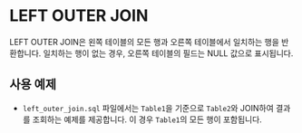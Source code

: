 # LEFT OUTER JOIN

LEFT OUTER JOIN은 왼쪽 테이블의 모든 행과 오른쪽 테이블에서 일치하는 행을 반환합니다. 일치하는 행이 없는 경우, 오른쪽 테이블의 필드는 NULL 값으로 표시됩니다.

## 사용 예제
- `left_outer_join.sql` 파일에서는 `Table1`을 기준으로 `Table2`와 JOIN하여 결과를 조회하는 예제를 제공합니다. 이 경우 `Table1`의 모든 행이 포함됩니다.

